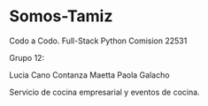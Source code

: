 # Somos-Tamiz
Codo a Codo. Full-Stack Python Comision 22531

Grupo 12:

Lucia Cano
Contanza Maetta
Paola Galacho

Servicio de cocina empresarial y eventos de cocina.
